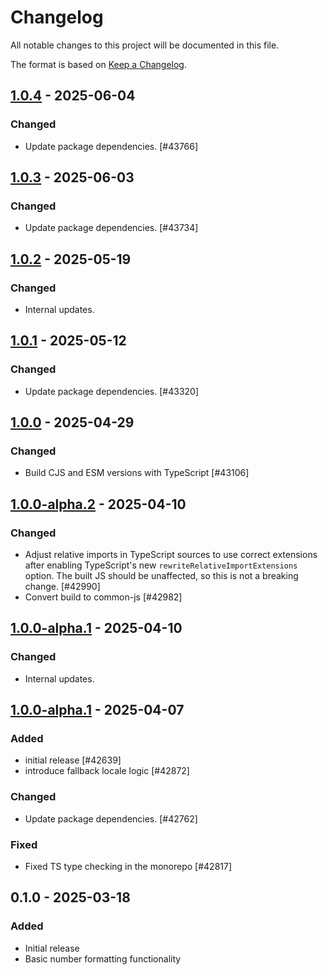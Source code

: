 # Changelog

All notable changes to this project will be documented in this file.

The format is based on [Keep a Changelog](https://keepachangelog.com/en/1.0.0/).

## [1.0.4] - 2025-06-04
### Changed
- Update package dependencies. [#43766]

## [1.0.3] - 2025-06-03
### Changed
- Update package dependencies. [#43734]

## [1.0.2] - 2025-05-19
### Changed
- Internal updates.

## [1.0.1] - 2025-05-12
### Changed
- Update package dependencies. [#43320]

## [1.0.0] - 2025-04-29
### Changed
- Build CJS and ESM versions with TypeScript [#43106]

## [1.0.0-alpha.2] - 2025-04-10
### Changed
- Adjust relative imports in TypeScript sources to use correct extensions after enabling TypeScript's new `rewriteRelativeImportExtensions` option. The built JS should be unaffected, so this is not a breaking change. [#42990]
- Convert build to common-js [#42982]

## [1.0.0-alpha.1] - 2025-04-10
### Changed
- Internal updates.

## [1.0.0-alpha.1] - 2025-04-07
### Added
- initial release [#42639]
- introduce fallback locale logic [#42872]

### Changed
- Update package dependencies. [#42762]

### Fixed
- Fixed TS type checking in the monorepo [#42817]

## 0.1.0 - 2025-03-18
### Added
- Initial release
- Basic number formatting functionality

[1.0.4]: https://github.com/Automattic/number-formatters/compare/1.0.3...1.0.4
[1.0.3]: https://github.com/Automattic/number-formatters/compare/1.0.2...1.0.3
[1.0.2]: https://github.com/Automattic/number-formatters/compare/1.0.1...1.0.2
[1.0.1]: https://github.com/Automattic/number-formatters/compare/1.0.0...1.0.1
[1.0.0]: https://github.com/Automattic/number-formatters/compare/1.0.0-alpha.2...1.0.0
[1.0.0-alpha.2]: https://github.com/Automattic/number-formatters/compare/1.0.0-alpha.1...1.0.0-alpha.2
[1.0.0-alpha.1]: https://github.com/Automattic/number-formatters/compare/0.1.0...1.0.0-alpha.1
